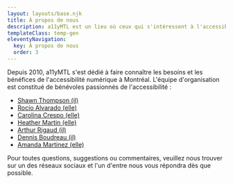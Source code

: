 ```yaml
---
layout: layouts/base.njk
title: À propos de nous
description: a11yMTL est un lieu où ceux qui s'intéressent à l'accessibilité numérique peuvent se réunir et apprendre.
templateClass: temp-gen
eleventyNavigation:
  key: À propos de nous
  order: 3
---
```


Depuis 2010, a11yMTL s'est dédié à faire connaître les besoins et les bénéfices de l'accessibilité numérique à Montréal. L'équipe d'organisation est constitué de bénévoles passionnés de l'accessibilité :

- [Shawn Thompson (il)](https://www.linkedin.com/in/shawn-thompson-aba0159b/)
- [Rocío Alvarado (elle)](https://www.linkedin.com/in/rocioalvarado/)
- [Carolina Crespo (elle)](https://www.linkedin.com/in/carolina-crespo-cpwa-a1a36467/)
- [Heather Martin (elle)](https://www.linkedin.com/in/martinheather/)
- [Arthur Rigaud (il)](https://www.linkedin.com/in/arthurrigaud/)
- [Dennis Boudreau (il)](https://www.linkedin.com/in/dboudreau)
- [Amanda Martinez (elle)](https://www.linkedin.com/in/amanda-martinez-b6287889/)

Pour toutes questions, suggestions ou commentaires, veuillez nous trouver sur un des réseaux sociaux et l'un d'entre nous vous répondra dès que possible.
